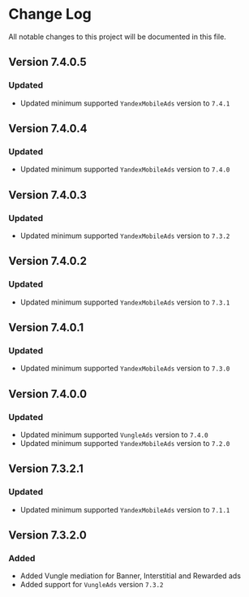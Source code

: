 # Change Log

All notable changes to this project will be documented in this file.

## Version 7.4.0.5

### Updated

- Updated minimum supported `YandexMobileAds` version to `7.4.1`

## Version 7.4.0.4

### Updated

- Updated minimum supported `YandexMobileAds` version to `7.4.0`

## Version 7.4.0.3

### Updated

- Updated minimum supported `YandexMobileAds` version to `7.3.2`

## Version 7.4.0.2

### Updated

- Updated minimum supported `YandexMobileAds` version to `7.3.1`

## Version 7.4.0.1

### Updated

- Updated minimum supported `YandexMobileAds` version to `7.3.0`

## Version 7.4.0.0

### Updated

- Updated minimum supported `VungleAds` version to `7.4.0`
- Updated minimum supported `YandexMobileAds` version to `7.2.0`

## Version 7.3.2.1

### Updated

- Updated minimum supported `YandexMobileAds` version to `7.1.1`

## Version 7.3.2.0

### Added

- Added Vungle mediation for Banner, Interstitial and Rewarded ads
- Added support for `VungleAds` version `7.3.2`
